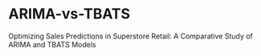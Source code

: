 # ARIMA-vs-TBATS
Optimizing Sales Predictions in Superstore  Retail: A Comparative Study of ARIMA and  TBATS Models 
